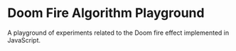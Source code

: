 # Doom Fire Algorithm Playground
A playground of experiments related to the Doom fire effect implemented in JavaScript.
